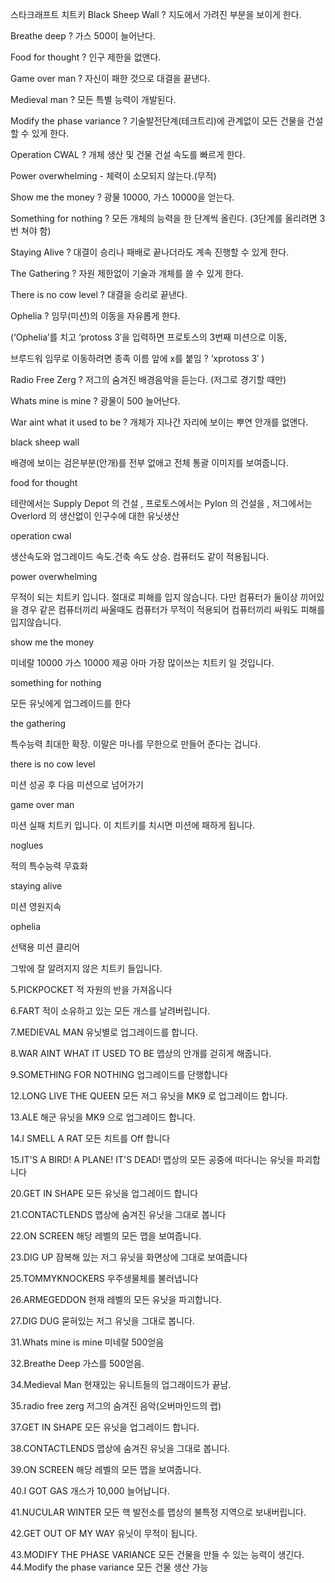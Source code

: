 스타크래프트 치트키 Black Sheep Wall ? 지도에서 가려진 부분을 보이게 한다.

Breathe deep ? 가스 500이 늘어난다.

Food for thought ? 인구 제한을 없앤다.

Game over man ? 자신이 패한 것으로 대결을 끝낸다.

Medieval man ? 모든 특별 능력이 개발된다.

Modify the phase variance ? 기술발전단계(테크트리)에 관계없이 모든 건물을 건설할 수 있게 한다.

Operation CWAL ? 개체 생산 및 건물 건설 속도를 빠르게 한다.

Power overwhelming - 체력이 소모되지 않는다.(무적)

Show me the money ? 광물 10000, 가스 10000을 얻는다.

Something for nothing ? 모든 개체의 능력을 한 단계씩 올린다. (3단계를 올리려면 3번 쳐야 함)

Staying Alive ? 대결이 승리나 패배로 끝나더라도 계속 진행할 수 있게 한다.

The Gathering ? 자원 제한없이 기술과 개체를 쓸 수 있게 한다.

There is no cow level ? 대결을 승리로 끝낸다.

Ophelia ? 임무(미션)의 이동을 자유롭게 한다.

(‘Ophelia’를 치고 ‘protoss 3′을 입력하면 프로토스의 3번째 미션으로 이동,

브루드워 임무로 이동하려면 종족 이름 앞에 x를 붙임 ? ‘xprotoss 3′ )

Radio Free Zerg ? 저그의 숨겨진 배경음악을 듣는다. (저그로 경기할 때만)

Whats mine is mine ? 광물이 500 늘어난다.

War aint what it used to be ? 개체가 지나간 자리에 보이는 뿌연 안개를 없앤다.

black sheep wall

배경에 보이는 검은부분(안개)를 전부 없애고 전체 통괄 이미지를 보여줍니다.

food for thought

테란에서는 Supply Depot 의 건설 , 프로토스에서는 Pylon 의 건설을 , 저그에서는 Overlord 의 생산없이 인구수에 대한 유닛생산

operation cwal

생산속도와 업그레이드 속도.건축 속도 상승. 컴퓨터도 같이 적용됩니다.

power overwhelming

무적이 되는 치트키 입니다. 절대로 피해를 입지 않습니다. 다만 컴퓨터가 둘이상 끼어있을 경우 같은 컴퓨터끼리 싸울때도 컴퓨터가 무적이 적용되어 컴퓨터끼리 싸워도 피해를 입지않습니다.

show me the money

미네랄 10000 가스 10000 제공 아마 가장 많이쓰는 치트키 일 것입니다.

something for nothing

모든 유닛에게 업그레이드를 한다

the gathering

특수능력 최대한 확장. 이말은 마나를 무한으로 만들어 준다는 겁니다.

there is no cow level

미션 성공 후 다음 미션으로 넘어가기

game over man

미션 실패 치트키 입니다. 이 치트키를 치시면 미션에 패하게 됩니다.

noglues

적의 특수능력 무효화

staying alive

미션 영원지속

ophelia

선택용 미션 클리어

그밖에 잘 알려지지 않은 치트키 들입니다.

5.PICKPOCKET 적 자원의 반을 가져옵니다

6.FART 적이 소유하고 있는 모든 개스를 날려버립니다.
 
7.MEDIEVAL MAN 유닛별로 업그레이드를 합니다.
 
8.WAR AINT WHAT IT USED TO BE 맵상의 안개를 걷히게 해줍니다.
 
9.SOMETHING FOR NOTHING 업그레이드를 단행합니다

12.LONG LIVE THE QUEEN 모든 저그 유닛을 MK9 로 업그레이드 합니다. 

13.ALE 해군 유닛을 MK9 으로 업그레이드 합니다. 

14.I SMELL A RAT 모든 치트를 Off 합니다 

15.IT'S A BIRD! A PLANE! IT'S DEAD! 맵상의 모든 공중에 떠다니는 유닛을 파괴합니다 

20.GET IN SHAPE 모든 유닛을 업그레이드 합니다 

21.CONTACTLENDS 맵상에 숨겨진 유닛을 그대로 봅니다 

22.ON SCREEN 해당 레벨의 모든 맵을 보여줍니다. 

23.DIG UP 잠복해 있는 저그 유닛을 화면상에 그대로 보여줍니다 

25.TOMMYKNOCKERS 우주생물체를 불러냅니다 

26.ARMEGEDDON 현재 레벨의 모든 유닛을 파괴합니다. 

27.DIG DUG 묻혀있는 저그 유닛을 그대로 봅니다. 

31.Whats mine is mine 미네랄 500얻음 

32.Breathe Deep 가스를 500얻음. 

34.Medieval Man 현재있는 유니트들의 업그래이드가 끝남. 

35.radio free zerg 저그의 숨겨진 음악(오버마인드의 랩) 

37.GET IN SHAPE 모든 유닛을 업그레이드 합니다. 

38.CONTACTLENDS 맵상에 숨겨진 유닛을 그대로 봅니다. 

39.ON SCREEN 해당 레벨의 모든 맵을 보여줍니다. 

40.I GOT GAS 개스가 10,000 늘어납니다. 

41.NUCULAR WINTER 모든 핵 발전소를 맵상의 불특정 지역으로 보내버립니다. 

42.GET OUT OF MY WAY 유닛이 무적이 됩니다. 

43.MODIFY THE PHASE VARIANCE 모든 건물을 만들 수 있는 능력이 생긴다. 
44.Modify the phase variance 모든 건물 생산 가능
